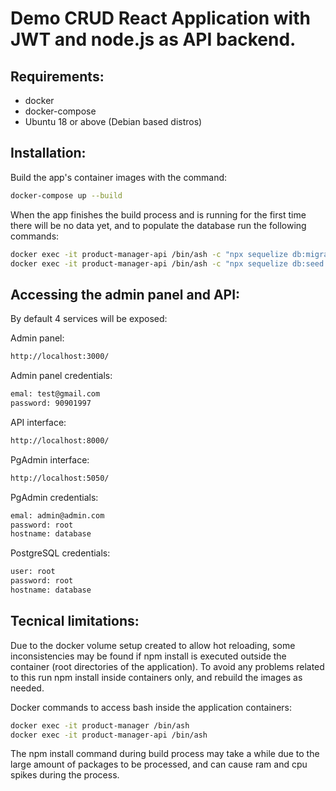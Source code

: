 # Demo CRUD React Application with JWT and node.js as API backend.


## Requirements:
- docker
- docker-compose
- Ubuntu 18 or above (Debian based distros)

## Installation:
Build the app's container images with the command:
```sh
docker-compose up --build
```
When the app finishes the build process and is running for the first time there will be no data yet, and to populate the database run the following commands:
```sh
docker exec -it product-manager-api /bin/ash -c "npx sequelize db:migrate"
docker exec -it product-manager-api /bin/ash -c "npx sequelize db:seed:all"
```
## Accessing the admin panel and API:
By default 4 services will be exposed:

Admin panel:
```sh
http://localhost:3000/
```
Admin panel credentials:
```sh
emal: test@gmail.com
password: 90901997
```

API interface:
```sh
http://localhost:8000/
```

PgAdmin interface:
```sh
http://localhost:5050/
```
PgAdmin credentials:
```sh
emal: admin@admin.com
password: root
hostname: database
```

PostgreSQL credentials:
```sh
user: root
password: root
hostname: database
```

## Tecnical limitations:
Due to the docker volume setup created to allow hot reloading, some inconsistencies may be found if npm install is executed outside the container (root directories of the application).
To avoid any problems related to this run npm install inside containers only, and rebuild the images as needed.

Docker commands to access bash inside the application containers:
```sh
docker exec -it product-manager /bin/ash
docker exec -it product-manager-api /bin/ash
```

The npm install command during build process may take a while due to the large amount of packages to be processed, and can cause ram and cpu spikes during the process.
